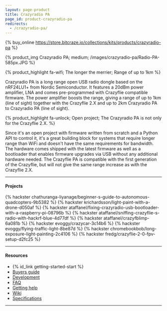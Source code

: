 ```yaml
---
layout: page-product
title: Crazyradio PA
page_id: product-crazyradio-pa
redirects:
  - /crazyradio-pa/
---
```


{% buy_online https://store.bitcraze.io/collections/kits/products/crazyradio-pa %}

{% product_img Crazyradio PA; medium;
/images/crazyradio-pa/Radio-PA-585px.JPG
%}

{% product_highlight
fa-wifi;
The longer the merrier;
Range of up to 1km
%}

Crazyradio PA is a long range open USB radio dongle based on the
nRF24LU1+ from Nordic Semiconductor. It features a 20dBm power
amplifier, LNA and comes pre-programmed with Crazyflie compatible
firmware. The power amplifier boosts the range, giving a range of up to
1km (line of sight) together with the Crazyflie 2.X and up to 2km
Crazyradio PA to Crazyradio PA (line of sight).

{% product_highlight
fa-unlock;
Open project;
The Crazyradio PA is not only for the Crazyflie 2.X.
%}

Since it's an open project with firmware written from scratch and
a Python API to control it, it's a great building block for systems
that require longer range than WiFi and doesn't have the same
requirements for bandwidth. The hardware comes shipped with the latest
firmware as well as a bootloader that enables firmware upgrades via USB
without any additional hardware needed. The Crazyflie PA is compatible
with the first generation of the Crazyflie, but will not give the same
range increase as with the Crazyflie 2.X.

---

#### Projects
{% hackster chathuranga-liyanage/beginner-s-guide-to-autonomous-quadcopters-9b5382 %}
{% hackster krichardsson/light-paint-with-a-drone-d050af %}
{% hackster ataffanel/fixing-crazyradio-usb-bootloader-with-a-raspberry-pi-08796b %}
{% hackster ataffanel/sniffing-crazyflie-s-radio-with-hackrf-blue-4d77df %}
{% hackster ataffanel/crazyfblimp-6a081b %}
{% hackster evoggy/crazycar-3c14b6 %}
{% hackster evoggy/flying-traffic-light-8be87d %}
{% hackster chromebookbob/long-exposure-light-painting-2c4106 %}
{% hackster fredg/crazyflie-2-0-fpv-setup-d2fc25 %}

---

#### Resources

- {% id_link getting-started-start %}
- [Buyers guide](/buy/buyers-guide/)
- [Development](https://wiki.bitcraze.io/projects:crazyradiopa:index)
- [FAQ](/support/f-a-q/)
- [Getting help](/support/getting-help/)
- [Wiki](https://wiki.bitcraze.io/doc:crazyradio:index)
- [Specifications](https://store.bitcraze.io/products/crazyradio-pa)

---
